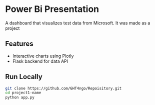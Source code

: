 # Power Bi Presentation

A dashboard that visualizes test data from Microsoft. It was made as a project 

## Features
- Interactive charts using Plotly
- Flask backend for data API

## Run Locally
```bash
git clone https://github.com/GHT4ngo/Repoisitory.git
cd project1-name
python app.py
